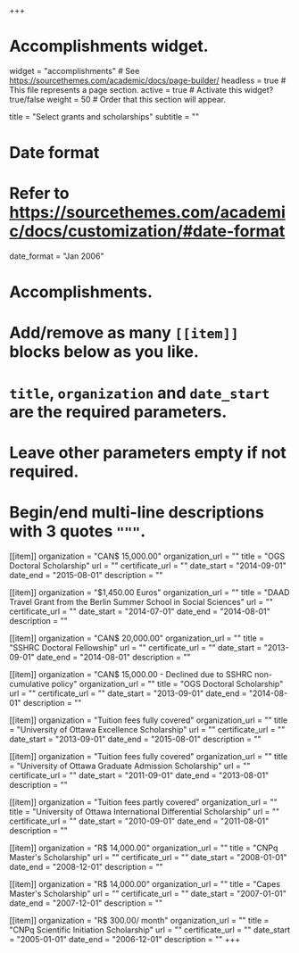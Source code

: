 +++
# Accomplishments widget.
widget = "accomplishments"  # See https://sourcethemes.com/academic/docs/page-builder/
headless = true  # This file represents a page section.
active = true  # Activate this widget? true/false
weight = 50  # Order that this section will appear.

title = "Select grants and scholarships"
subtitle = ""

# Date format
#   Refer to https://sourcethemes.com/academic/docs/customization/#date-format
date_format = "Jan 2006"

# Accomplishments.
#   Add/remove as many `[[item]]` blocks below as you like.
#   `title`, `organization` and `date_start` are the required parameters.
#   Leave other parameters empty if not required.
#   Begin/end multi-line descriptions with 3 quotes `"""`.

[[item]]
  organization = "CAN$ 15,000.00"
  organization_url = ""
  title = "OGS Doctoral Scholarship"
  url = ""
  certificate_url = ""
  date_start = "2014-09-01"
  date_end = "2015-08-01"
  description = ""

[[item]]
  organization = "$1,450.00 Euros"
  organization_url = ""
  title = "DAAD Travel Grant from the Berlin Summer School in Social Sciences"
  url = ""
  certificate_url = ""
  date_start = "2014-07-01"
  date_end = "2014-08-01"
  description = ""
  
[[item]]
  organization = "CAN$ 20,000.00"
  organization_url = ""
  title = "SSHRC Doctoral Fellowship"
  url = ""
  certificate_url = ""
  date_start = "2013-09-01"
  date_end = "2014-08-01"
  description = ""

[[item]]
  organization = "CAN$ 15,000.00 - Declined due to SSHRC non-cumulative policy"
  organization_url = ""
  title = "OGS Doctoral Scholarship"
  url = ""
  certificate_url = ""
  date_start = "2013-09-01"
  date_end = "2014-08-01"
  description = ""

[[item]]
  organization = "Tuition fees fully covered"
  organization_url = ""
  title = "University of Ottawa Excellence Scholarship"
  url = ""
  certificate_url = ""
  date_start = "2013-09-01"
  date_end = "2015-08-01"
  description = ""
  
[[item]]
  organization = "Tuition fees fully covered"
  organization_url = ""
  title = "University of Ottawa Graduate Admission Scholarship"
  url = ""
  certificate_url = ""
  date_start = "2011-09-01"
  date_end = "2013-08-01"
  description = ""
  
  [[item]]
  organization = "Tuition fees partly covered"
  organization_url = ""
  title = "University of Ottawa International Differential Scholarship"
  url = ""
  certificate_url = ""
  date_start = "2010-09-01"
  date_end = "2011-08-01"
  description = ""
  
  [[item]]
  organization = "R$ 14,000.00"
  organization_url = ""
  title = "CNPq Master's Scholarship"
  url = ""
  certificate_url = ""
  date_start = "2008-01-01"
  date_end = "2008-12-01"
  description = ""
  
  [[item]]
  organization = "R$ 14,000.00"
  organization_url = ""
  title = "Capes Master's Scholarship"
  url = ""
  certificate_url = ""
  date_start = "2007-01-01"
  date_end = "2007-12-01"
  description = ""
  
  [[item]]
  organization = "R$ 300.00/ month"
  organization_url = ""
  title = "CNPq Scientific Initiation Scholarship"
  url = ""
  certificate_url = ""
  date_start = "2005-01-01"
  date_end = "2006-12-01"
  description = ""
+++
